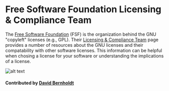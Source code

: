 # Free Software Foundation Licensing & Compliance Team

The [Free Software Foundation](http://www.fsf.org/) (FSF) is the organization behind the GNU "copyleft" licenses (e.g., GPL).  Their [Licensing & Compliance Team](http://www.fsf.org/licensing/) page provides a number of resources about the GNU licenses and their compatability with other software licenses.  This information can be helpful when chosing a license for your software or understanding the implications of a license.

![alt text](https://www.gnu.org/graphics/logo-fsf.org-tiny.png "Free Software Foundation Logo")

#### Contributed by [David Bernholdt](http://github.com/bernhold "David Bernholdt")

<!---
Publish: yes
Categories: collaboration
Topics: licensing
Tags: website
Level: 2
Prerequisites: defaults
Aggregate: none
--->
